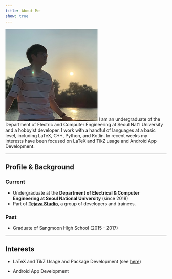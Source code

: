 ```yaml
---
title: About Me
show: true
---
```


<p><span class="image right"><img src="/images/profile.jpg" alt="" /></span>
I am an undergraduate of the Department of Electric and Computer Engineering at
Seoul Nat'l University and a hobbyist developer. I work with a handful of
languages at a basic level, including LaTeX, C++, Python, and Kotlin. In recent
weeks my interests have been focused on LaTeX and TikZ usage and Android App
Development.</p>

<hr class="major" />

## Profile & Background
### Current
- Undergraduate at the **Department of Electrical & Computer Engineering at
  Seoul National University** (since 2018)
- Part of [**Tejava Studio**][1], a group of developers and trainees.

### Past
- Graduate of Sangmoon High School (2015 - 2017)

<hr class="major" />

## Interests
- LaTeX and TikZ Usage and Package Development (see [here][2])
- Android App Development

  [1]: https://snuece.github.io/
  [2]: https://thekpaul.github.io/en/projects/latex-overdraw
